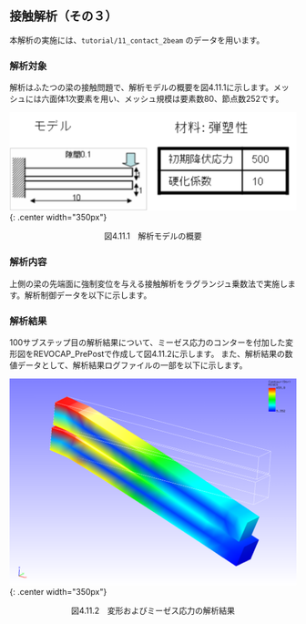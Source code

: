 ##  接触解析（その３）

本解析の実施には、`tutorial/11_contact_2beam` のデータを用います。

### 解析対象

解析はふたつの梁の接触問題で、解析モデルの概要を図4.11.1に示します。メッシュには六面体1次要素を用い、メッシュ規模は要素数80、節点数252です。

![解析モデルの概要](./media/tutorial11_01.png){: .center width="350px"}
<div style="text-align: center;">
図4.11.1　解析モデルの概要
</div>


### 解析内容

上側の梁の先端面に強制変位を与える接触解析をラグランジュ乗数法で実施します。解析制御データを以下に示します。

### 解析結果

100サブステップ目の解析結果について、ミーゼス応力のコンターを付加した変形図をREVOCAP_PrePostで作成して図4.11.2に示します。
また、解析結果の数値データとして、解析結果ログファイルの一部を以下に示します。

![変形およびミーゼス応力の解析結果](./media/tutorial11_02.png){: .center width="350px"}
<div style="text-align: center;">
図4.11.2　変形およびミーゼス応力の解析結果
</div>


